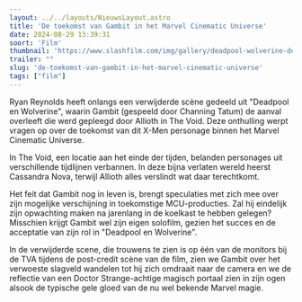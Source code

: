 ```yaml
---
layout: ../../layouts/NieuwsLayout.astro
title: 'De toekomst van Gambit in het Marvel Cinematic Universe'
date: 2024-08-29 13:39:31
soort: 'Film'
thumbnail: 'https://www.slashfilm.com/img/gallery/deadpool-wolverine-deleted-scene-confirms-what-happened-to-channing-tatums-gambit/intro-1724768735.jpg'
trailer: ""
slug: 'de-toekomst-van-gambit-in-het-marvel-cinematic-universe'
tags: ["film"]
---
```


Ryan Reynolds heeft onlangs een verwijderde scène gedeeld uit "Deadpool en Wolverine", waarin Gambit (gespeeld door Channing Tatum) de aanval overleeft die werd gepleegd door Allioth in The Void. Deze onthulling werpt vragen op over de toekomst van dit X-Men personage binnen het Marvel Cinematic Universe.

In The Void, een locatie aan het einde der tijden, belanden personages uit verschillende tijdlijnen verbannen. In deze bijna verlaten wereld heerst Cassandra Nova, terwijl Allioth alles verslindt wat daar terechtkomt.

Het feit dat Gambit nog in leven is, brengt speculaties met zich mee over zijn mogelijke verschijning in toekomstige MCU-producties. Zal hij eindelijk zijn opwachting maken na jarenlang in de koelkast te hebben gelegen? Misschien krijgt Gambit wel zijn eigen solofilm, gezien het succes en de acceptatie van zijn rol in "Deadpool en Wolverine".

In de verwijderde scene, die trouwens te zien is op één van de monitors bij de TVA tijdens de post-credit scène van de film, zien we Gambit over het verwoeste slagveld wandelen tot hij zich omdraait naar de camera en we de reflectie van een Doctor Strange-achtige magisch portaal zien in zijn ogen alsook de typische gele gloed van de nu wel bekende Marvel magie.
